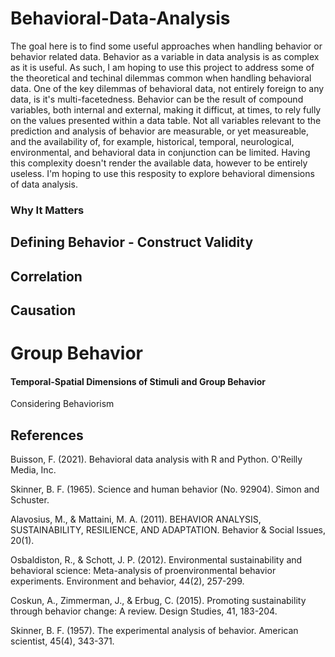 # Behavioral-Data-Analysis

The goal here is to find some useful approaches when handling behavior or behavior related data. Behavior as a variable in data analysis is as complex as it is useful. As such, I am hoping to use this project to address some of the theoretical and techinal dilemmas common when handling behavioral data. One of the key dilemmas of behavioral data, not entirely foreign to any data, is it's multi-facetedness. Behavior can be the result of compound variables, both internal and external, making it difficut, at times, to rely fully on the values presented within a data table. Not all variables relevant to the prediction and analysis of behavior are measurable, or yet measureable, and the availability of, for example, historical, temporal, neurological, environmental, and behavioral data in conjunction can be limited. Having this complexity doesn't render the available data, however to be entirely useless. I'm hoping to use this resposity to explore behavioral dimensions of data analysis. 

### Why It Matters

## Defining Behavior - Construct Validity




## Correlation

## Causation

# Group Behavior

#### Temporal-Spatial Dimensions of Stimuli and Group Behavior



Considering Behaviorism


## References

Buisson, F. (2021). Behavioral data analysis with R and Python. O'Reilly Media, Inc.

Skinner, B. F. (1965). Science and human behavior (No. 92904). Simon and Schuster.

Alavosius, M., & Mattaini, M. A. (2011). BEHAVIOR ANALYSIS, SUSTAINABILITY, RESILIENCE, AND ADAPTATION. Behavior & Social Issues, 20(1).

Osbaldiston, R., & Schott, J. P. (2012). Environmental sustainability and behavioral science: Meta-analysis of proenvironmental behavior experiments. Environment and behavior, 44(2), 257-299.

Coskun, A., Zimmerman, J., & Erbug, C. (2015). Promoting sustainability through behavior change: A review. Design Studies, 41, 183-204.

Skinner, B. F. (1957). The experimental analysis of behavior. American scientist, 45(4), 343-371.
